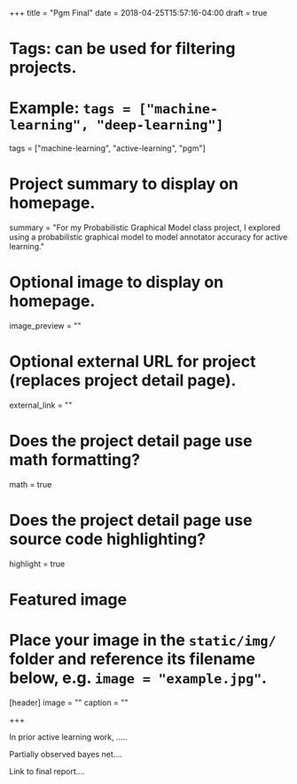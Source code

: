 +++
title = "Pgm Final"
date = 2018-04-25T15:57:16-04:00
draft = true

# Tags: can be used for filtering projects.
# Example: `tags = ["machine-learning", "deep-learning"]`
tags = ["machine-learning", "active-learning", "pgm"]

# Project summary to display on homepage.
summary = "For my Probabilistic Graphical Model class project, I explored using a probabilistic graphical model to model annotator accuracy for active learning."

# Optional image to display on homepage.
image_preview = ""

# Optional external URL for project (replaces project detail page).
external_link = ""

# Does the project detail page use math formatting?
math = true

# Does the project detail page use source code highlighting?
highlight = true

# Featured image
# Place your image in the `static/img/` folder and reference its filename below, e.g. `image = "example.jpg"`.
[header]
image = ""
caption = ""

+++


In prior active learning work, .....

Partially observed bayes net....

Link to final report....
